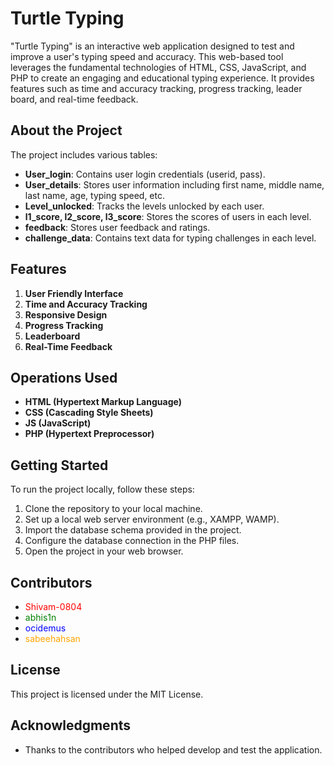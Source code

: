 # Turtle Typing

"Turtle Typing" is an interactive web application designed to test and improve a user's typing speed and accuracy. This web-based tool leverages the fundamental technologies of HTML, CSS, JavaScript, and PHP to create an engaging and educational typing experience. It provides features such as time and accuracy tracking, progress tracking, leader board, and real-time feedback.

## About the Project

The project includes various tables:

- **User_login**: Contains user login credentials (userid, pass).
- **User_details**: Stores user information including first name, middle name, last name, age, typing speed, etc.
- **Level_unlocked**: Tracks the levels unlocked by each user.
- **l1_score, l2_score, l3_score**: Stores the scores of users in each level.
- **feedback**: Stores user feedback and ratings.
- **challenge_data**: Contains text data for typing challenges in each level.

## Features

1. **User Friendly Interface**
2. **Time and Accuracy Tracking**
3. **Responsive Design**
4. **Progress Tracking**
5. **Leaderboard**
6. **Real-Time Feedback**

## Operations Used

- **HTML (Hypertext Markup Language)**
- **CSS (Cascading Style Sheets)**
- **JS (JavaScript)**
- **PHP (Hypertext Preprocessor)**

## Getting Started

To run the project locally, follow these steps:

1. Clone the repository to your local machine.
2. Set up a local web server environment (e.g., XAMPP, WAMP).
3. Import the database schema provided in the project.
4. Configure the database connection in the PHP files.
5. Open the project in your web browser.

## Contributors

- <span style="color:red">Shivam-0804</span>
- <span style="color:green">abhis1n</span>
- <span style="color:blue">ocidemus</span>
- <span style="color:orange">sabeehahsan</span>

## License

This project is licensed under the MIT License.

## Acknowledgments

- Thanks to the contributors who helped develop and test the application.

